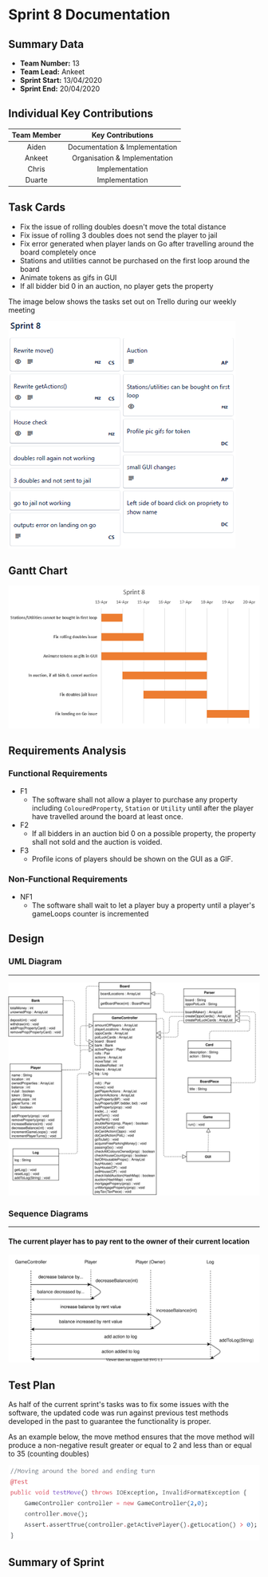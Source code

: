 # Sprint 8 Documentation

## Summary Data

- **Team Number:** 13
- **Team Lead:** Ankeet
- **Sprint Start:** 13/04/2020
- **Sprint End:** 20/04/2020

## Individual Key Contributions

| Team Member | Key Contributions |
| :---------: | :---------------: |
|    Aiden    |  Documentation & Implementation   |
|   Ankeet    |  Organisation & Implementation   |
|    Chris    |  Implementation   |
|   Duarte    |  Implementation   |

## Task Cards

- Fix the issue of rolling doubles doesn't move the total distance
- Fix issue of rolling 3 doubles does not send the player to jail
- Fix error generated when player lands on Go after travelling around the board completely once
- Stations and utilities cannot be purchased on the first loop around the board
- Animate tokens as gifs in GUI
- If all bidder bid 0 in an auction, no player gets the property

The image below shows the tasks set out on Trello during our weekly meeting

![Trello task cards](images/trello8.png)

## Gantt Chart

![Gantt Chart](images/gantt8.png)

## Requirements Analysis

### Functional Requirements

- F1
  - The software shall not allow a player to purchase any property including `ColouredProperty`, `Station` or `Utility` until after the player have travelled around the board at least once.
- F2
  - If all bidders in an auction bid 0 on a possible property, the property shall not sold and the auction is voided.
- F3
  - Profile icons of players should be shown on the GUI as a GIF.

### Non-Functional Requirements

- NF1
  - The software shall wait to let a player buy a property until a player's gameLoops counter is incremented

## Design

### UML Diagram
___

![UML](images/UML8.svg)

### Sequence Diagrams
___

#### The current player has to pay rent to the owner of their current location

![payRent sequence diagram](images/rentSequence.svg)

## Test Plan

As half of the current sprint's tasks was to fix some issues with the software, the updated code was run against previous test methods developed in the past to guarantee the functionality is proper.

As an example below, the move method ensures that the move method will produce a non-negative result greater or equal to 2 and less than or equal to 35 (counting doubles)

![move test method](images/GameControllerTest.png)

## Summary of Sprint